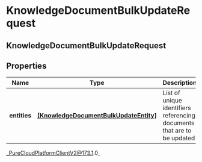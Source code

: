 # KnowledgeDocumentBulkUpdateRequest

## KnowledgeDocumentBulkUpdateRequest

## Properties

|Name | Type | Description | Notes|
|------------ | ------------- | ------------- | -------------|
| **entities** | [**[KnowledgeDocumentBulkUpdateEntity]**]([KnowledgeDocumentBulkUpdateEntity]) | List of unique identifiers referencing documents that are to be updated | |



_PureCloudPlatformClientV2@173.1.0_
